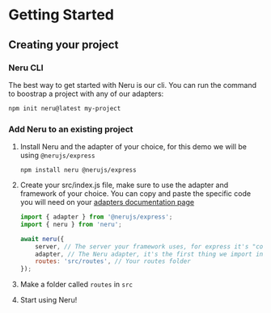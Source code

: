 # Getting Started

## Creating your project

### Neru CLI

The best way to get started with Neru is our cli. You can run the command to boostrap a project with any of our adapters:

```bash
npm init neru@latest my-project
```

### Add Neru to an existing project

1. Install Neru and the adapter of your choice, for this demo we will be using `@nerujs/express`

    ```
    npm install neru @nerujs/express
    ```

2. Create your src/index.js file, make sure to use the adapter and framework of your choice. You can copy and paste the specific code you will need on your [adapters documentation page](/adapters)

    ```js
    import { adapter } from '@nerujs/express';
    import { neru } from 'neru';

    await neru({
        server, // The server your framework uses, for express it's "const server = express()"
        adapter, // The Neru adapter, it's the first thing we import in this snippet
        routes: 'src/routes', // Your routes folder
    });
    ```

3. Make a folder called `routes` in `src`
4. Start using Neru!
